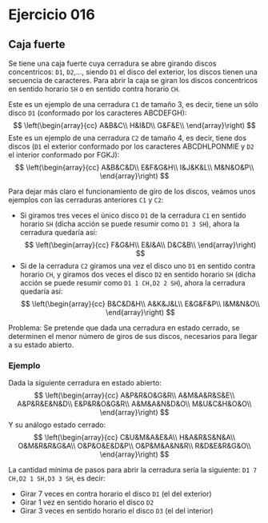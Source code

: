 # Ejercicio **016**

## Caja fuerte

Se tiene una caja fuerte cuya cerradura se abre girando discos concentricos: `D1`, `D2`,..., siendo `D1` el disco del exterior, los discos tienen una secuencia de caracteres. Para abrir la caja se giran los discos concentricos en sentido horario `SH` o en sentido contra horario `CH`. 

Este es un ejemplo de una cerradura `C1` de tamaño 3, es decir, tiene un sólo disco `D1` (conformado por los caracteres ABCDEFGH):
$$
\left(\begin{array}{cc}
A&B&C\\
H&I&D\\
G&F&E\\
\end{array}\right)
$$
Este es un ejemplo de una cerradura `C2` de tamaño 4, es decir, tiene dos discos (`D1` el exterior conformado por los caracteres ABCDHLPONMIE y `D2` el interior conformado por FGKJ):
$$
\left(\begin{array}{cc}
A&B&C&D\\
E&F&G&H\\
I&J&K&L\\
M&N&O&P\\
\end{array}\right)
$$

Para dejar más claro el funcionamiento de giro de los discos, veámos unos ejemplos con las cerraduras anteriores `C1` y `C2`:

* Si giramos tres veces el único disco `D1` de la cerradura `C1` en sentido horario `SH` (dicha acción se puede resumir como `D1 3 SH`), ahora la cerradura quedaría así:
$$
\left(\begin{array}{cc}
F&G&H\\
E&I&A\\
D&C&B\\
\end{array}\right)
$$
* Si de la cerradura `C2` giramos una vez el disco uno `D1` en sentido contra horario `CH`, y giramos dos veces el disco `D2` en sentido horario `SH` (dicha acción se puede resumir como `D1 1 CH,D2 2 SH`), ahora la cerradura quedaría así:
$$
\left(\begin{array}{cc}
B&C&D&H\\
A&K&J&L\\
E&G&F&P\\
I&M&N&O\\
\end{array}\right)
$$

Problema: Se pretende que dada una cerradura en estado cerrado, se determinen el menor número de giros de sus discos, necesarios para llegar a su estado abierto.

### Ejemplo

Dada la siguiente cerradura en estado abierto:
$$
\left(\begin{array}{cc}
A&P&R&O&G&R\\
A&M&A&R&S&E\\
A&P&R&E&N&D\\
E&P&R&O&G&R\\
A&M&A&N&D&O\\
M&U&C&H&O&O\\
\end{array}\right)
$$
Y su análogo estado cerrado:
$$
\left(\begin{array}{cc}
C&U&M&A&E&A\\
H&A&R&S&N&A\\
O&M&R&R&G&A\\
O&P&O&E&D&P\\
O&P&M&A&N&R\\
R&D&E&R&G&O\\
\end{array}\right)
$$

La cantidad mínima de pasos para abrir la cerradura sería la siguiente: `D1 7 CH,D2 1 SH,D3 3 SH`, es decir:

* Girar 7 veces en contra horario el disco `D1` (el del exterior)
* Girar 1 vez en sentido horario el disco `D2`
* Girar 3 veces en sentido horario el disco `D3` (el del interior)